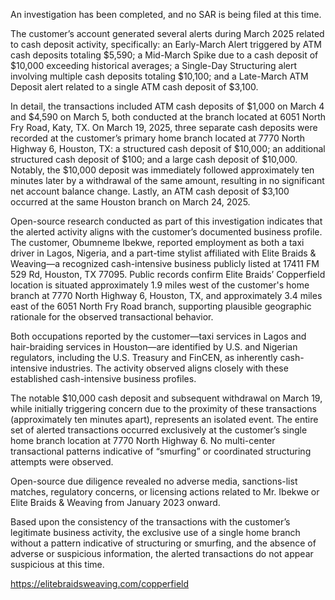 An investigation has been completed, and no SAR is being filed at this time.

The customer’s account generated several alerts during March 2025 related to cash deposit activity, specifically: an Early-March Alert triggered by ATM cash deposits totaling \$5,590; a Mid-March Spike due to a cash deposit of \$10,000 exceeding historical averages; a Single-Day Structuring alert involving multiple cash deposits totaling \$10,100; and a Late-March ATM Deposit alert related to a single ATM cash deposit of \$3,100.

In detail, the transactions included ATM cash deposits of \$1,000 on March 4 and \$4,590 on March 5, both conducted at the branch located at 6051 North Fry Road, Katy, TX. On March 19, 2025, three separate cash deposits were recorded at the customer’s primary home branch located at 7770 North Highway 6, Houston, TX: a structured cash deposit of \$10,000; an additional structured cash deposit of \$100; and a large cash deposit of \$10,000. Notably, the \$10,000 deposit was immediately followed approximately ten minutes later by a withdrawal of the same amount, resulting in no significant net account balance change. Lastly, an ATM cash deposit of \$3,100 occurred at the same Houston branch on March 24, 2025.

Open-source research conducted as part of this investigation indicates that the alerted activity aligns with the customer’s documented business profile. The customer, Obumneme Ibekwe, reported employment as both a taxi driver in Lagos, Nigeria, and a part-time stylist affiliated with Elite Braids & Weaving—a recognized cash-intensive business publicly listed at 17411 FM 529 Rd, Houston, TX 77095. Public records confirm Elite Braids’ Copperfield location is situated approximately 1.9 miles west of the customer's home branch at 7770 North Highway 6, Houston, TX, and approximately 3.4 miles east of the 6051 North Fry Road branch, supporting plausible geographic rationale for the observed transactional behavior.

Both occupations reported by the customer—taxi services in Lagos and hair-braiding services in Houston—are identified by U.S. and Nigerian regulators, including the U.S. Treasury and FinCEN, as inherently cash-intensive industries. The activity observed aligns closely with these established cash-intensive business profiles.

The notable \$10,000 cash deposit and subsequent withdrawal on March 19, while initially triggering concern due to the proximity of these transactions (approximately ten minutes apart), represents an isolated event. The entire set of alerted transactions occurred exclusively at the customer’s single home branch location at 7770 North Highway 6. No multi-center transactional patterns indicative of “smurfing” or coordinated structuring attempts were observed.

Open-source due diligence revealed no adverse media, sanctions-list matches, regulatory concerns, or licensing actions related to Mr. Ibekwe or Elite Braids & Weaving from January 2023 onward.

Based upon the consistency of the transactions with the customer’s legitimate business activity, the exclusive use of a single home branch without a pattern indicative of structuring or smurfing, and the absence of adverse or suspicious information, the alerted transactions do not appear suspicious at this time.

https://elitebraidsweaving.com/copperfield
